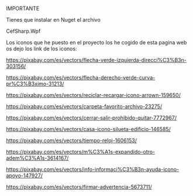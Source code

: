 
IMPORTANTE

Tienes que instalar en Nuget el archivo

CefSharp.Wpf

Los iconos que he puesto en el proyecto los he cogido de esta pagina web os dejo los link de los iconos:

https://pixabay.com/es/vectors/flecha-verde-izquierda-direcci%C3%B3n-303156/

https://pixabay.com/es/vectors/flecha-derecho-verde-curva-pr%C3%B3ximo-31213/

https://pixabay.com/es/vectors/reciclar-recargar-icono-arrown-159650/

https://pixabay.com/es/vectors/carpeta-favorito-archivo-23275/

https://pixabay.com/es/vectors/cerrar-salir-prohibido-quitar-7772967/

https://pixabay.com/es/vectors/casa-icono-silueta-edificio-146585/

https://pixabay.com/es/vectors/tiempo-reloj-1606153/

https://pixabay.com/es/vectors/m%C3%A1s-expandido-otro-adem%C3%A1s-3614167/

https://pixabay.com/es/vectors/info-informaci%C3%B3n-ayuda-icono-apoyo-147927/

https://pixabay.com/es/vectors/firmar-advertencia-5673711/
